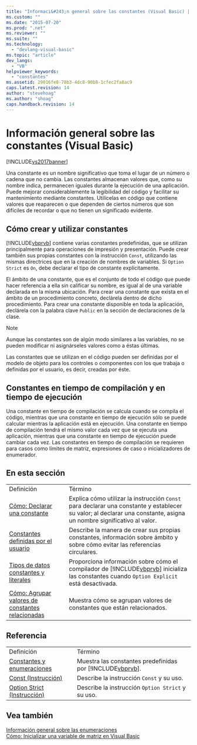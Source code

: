 ```yaml
---
title: "Informaci&#243;n general sobre las constantes (Visual Basic) | Microsoft Docs"
ms.custom: ""
ms.date: "2015-07-20"
ms.prod: ".net"
ms.reviewer: ""
ms.suite: ""
ms.technology: 
  - "devlang-visual-basic"
ms.topic: "article"
dev_langs: 
  - "VB"
helpviewer_keywords: 
  - "constantes"
ms.assetid: 29016fe8-78b3-4dc8-90b8-1cfec2fa8ac9
caps.latest.revision: 14
author: "stevehoag"
ms.author: "shoag"
caps.handback.revision: 14
---
```

# Informaci&#243;n general sobre las constantes (Visual Basic)
[!INCLUDE[vs2017banner](../../../../visual-basic/developing-apps/includes/vs2017banner.md)]

Una constante es un nombre significativo que toma el lugar de un número o cadena que no cambia.  Las constantes almacenan valores que, como su nombre indica, permanecen iguales durante la ejecución de una aplicación.  Puede mejorar considerablemente la legibilidad del código y facilitar su mantenimiento mediante constantes.  Utilícelas en código que contiene valores que reaparecen o que dependen de ciertos números que son difíciles de recordar o que no tienen un significado evidente.  
  
## Cómo crear y utilizar constantes  
 [!INCLUDE[vbprvb](../../../../csharp/programming-guide/concepts/linq/includes/vbprvb-md.md)] contiene varias constantes predefinidas, que se utilizan principalmente para operaciones de impresión y presentación.  Puede crear también sus propias constantes con la instrucción `Const`, utilizando las mismas directrices que en la creación de nombres de variables.  Si `Option Strict` es `On`, debe declarar el tipo de constante explícitamente.  
  
 El ámbito de una constante, que es el conjunto de todo el código que puede hacer referencia a ella sin calificar su nombre, es igual al de una variable declarada en la misma ubicación.  Para crear una constante que exista en el ámbito de un procedimiento concreto, declárela dentro de dicho procedimiento.  Para crear una constante disponible en toda la aplicación, declárela con la palabra clave `Public` en la sección de declaraciones de la clase.  
  
> [!NOTE]
>  Aunque las constantes son de algún modo similares a las variables, no se pueden modificar ni asignárseles valores como a éstas últimas.  
  
 Las constantes que se utilizan en el código pueden ser definidas por el modelo de objeto para los controles o componentes con los que trabaja o definidas por el usuario, es decir, creadas por éste.  
  
## Constantes en tiempo de compilación y en tiempo de ejecución  
 Una constante en tiempo de compilación se calcula cuando se compila el código, mientras que una constante en tiempo de ejecución sólo se puede calcular mientras la aplicación está en ejecución.  Una constante en tiempo de compilación tendrá el mismo valor cada vez que se ejecuta una aplicación, mientras que una constante en tiempo de ejecución puede cambiar cada vez.  Las constantes en tiempo de compilación se requieren para casos como límites de matriz, expresiones de caso o inicializadores de enumerador.  
  
## En esta sección  
  
|||  
|-|-|  
|Definición|Término|  
|[Cómo: Declarar una constante](../../../../visual-basic/programming-guide/language-features/constants-enums/how-to-declare-a-constant.md)|Explica cómo utilizar la instrucción `Const` para declarar una constante y establecer su valor; al declarar una constante, asigna un nombre significativo al valor.|  
|[Constantes definidas por el usuario](../../../../visual-basic/programming-guide/language-features/constants-enums/user-defined-constants.md)|Describe la manera de crear sus propias constantes, información sobre ámbito y sobre cómo evitar las referencias circulares.|  
|[Tipos de datos constantes y literales](../../../../visual-basic/programming-guide/language-features/constants-enums/constant-and-literal-data-types.md)|Proporciona información sobre cómo el compilador de [!INCLUDE[vbprvb](../../../../csharp/programming-guide/concepts/linq/includes/vbprvb-md.md)] inicializa las constantes cuando `Option Explicit` está desactivada.|  
|[Cómo: Agrupar valores de constantes relacionadas](../../../../visual-basic/programming-guide/language-features/constants-enums/how-to-group-related-constant-values-together.md)|Muestra cómo se agrupan valores de constantes que están relacionados.|  
  
## Referencia  
  
|||  
|-|-|  
|Definición|Término|  
|[Constantes y enumeraciones](../../../../visual-basic/language-reference/constants-and-enumerations.md)|Muestra las constantes predefinidas por [!INCLUDE[vbprvb](../../../../csharp/programming-guide/concepts/linq/includes/vbprvb-md.md)].|  
|[Const \(Instrucción\)](../../../../visual-basic/language-reference/statements/const-statement.md)|Describe la instrucción `Const` y su uso.|  
|[Option Strict \(Instrucción\)](../../../../visual-basic/language-reference/statements/option-strict-statement.md)|Describe la instrucción `Option Strict` y su uso.|  
  
## Vea también  
 [Información general sobre las enumeraciones](../../../../visual-basic/programming-guide/language-features/constants-enums/enumerations-overview.md)   
 [Cómo: Inicializar una variable de matriz en Visual Basic](../../../../visual-basic/programming-guide/language-features/arrays/how-to-initialize-an-array-variable.md)